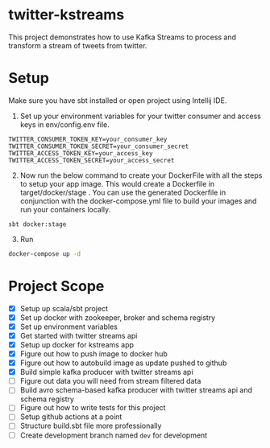# twitter-kstreams
This project demonstrates how to use Kafka Streams to process and transform a stream of tweets from twitter.

# Setup
Make sure you have sbt installed or open project using Intellij IDE.

1. Set up your environment variables for your twitter consumer and access keys in env/config.env file.
```
TWITTER_CONSUMER_TOKEN_KEY=your_consumer_key
TWITTER_CONSUMER_TOKEN_SECRET=your_consumer_secret
TWITTER_ACCESS_TOKEN_KEY=your_access_key
TWITTER_ACCESS_TOKEN_SECRET=your_access_secret
```

2. Now run the below command to create your DockerFile with all the steps to setup your app image.
This would create a Dockerfile in target/docker/stage . You can use the generated Dockerfile in conjunction
with the docker-compose.yml file to build your images and run your containers locally.
```
sbt docker:stage
```

3. Run
```bash
docker-compose up -d
```

# Project Scope
- [x] Setup up scala/sbt project
- [x] Set up docker with zookeeper, broker and schema registry
- [x] Set up environment variables
- [x] Get started with twitter streams api
- [x] Setup up docker for kstreams app
- [x] Figure out how to push image to docker hub
- [x] Figure out how to autobuild image as update pushed to github
- [x] Build simple kafka producer with twitter streams api
- [ ] Figure out data you will need from stream filtered data
- [ ] Build avro schema-based kafka producer with twitter streams api and schema registry
- [ ] Figure out how to write tests for this project
- [ ] Setup github actions at a point
- [ ] Structure build.sbt file more professionally
- [ ] Create development branch named `dev` for development
